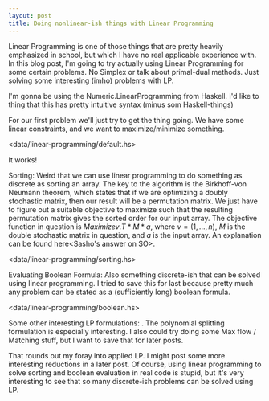 ```yaml
---
layout: post
title: Doing nonlinear-ish things with Linear Programming
---
```


Linear Programming is one of those things that are pretty heavily emphasized in school, but which I have no real
applicable experience with. In this blog post, I'm going to try actually using Linear Programming for some certain problems. No Simplex or talk about primal-dual methods.
Just solving some interesting (imho) problems with LP.

I'm gonna be using the Numeric.LinearProgramming from Haskell. I'd like to thing that this has pretty intuitive syntax (minus som Haskell-things)

For our first problem we'll just try to get the thing going. We have some linear constraints, and we want to maximize/minimize something. 

<data/linear-programming/default.hs>

It works!

Sorting: Weird that we can use linear programming to do something as discrete as sorting an array. The key to the algorithm
is the Birkhoff-von Neumann theorem, which states that if we are optimizing a doubly stochastic matrix, then our result will be
a permutation matrix. We just have to figure out a suitable objective to maximize such that the resulting permutation matrix gives
the sorted order for our input array. The objective function in question is $Maximize v.T * M * a$, where $v = (1,...,n)$, $M$ is the 
double stochastic matrix in question, and $a$ is the input array.
An explanation can be found here<Sasho's answer on SO>.

<data/linear-programming/sorting.hs>

Evaluating Boolean Formula: Also something discrete-ish that can be solved using linear programming. I tried to save this for
last because pretty much any problem can be stated as a (sufficiently long) boolean formula.

<data/linear-programming/boolean.hs>

Some other interesting LP formulations: <LINK>. The polynomial splitting formulation is especially interesting. I also could
try doing some Max flow / Matching stuff, but I want to save that for later posts.

That rounds out my foray into applied LP. I might post some more interesting reductions in a later post. Of course, using linear programming to solve sorting and boolean evaluation in real code is stupid, but it's very interesting to see that so many discrete-ish problems can be solved using LP.

